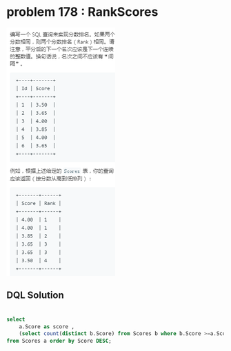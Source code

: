 
# problem 178 : RankScores

<img src="https://github.com/Peefy/PeefyLeetCode/blob/master/doc/101-200/178.RankScores/problem.png"/>

## DQL Solution

```sql

select 
    a.Score as score , 
    (select count(distinct b.Score) from Scores b where b.Score >=a.Score) as rank
from Scores a order by Score DESC;

```
